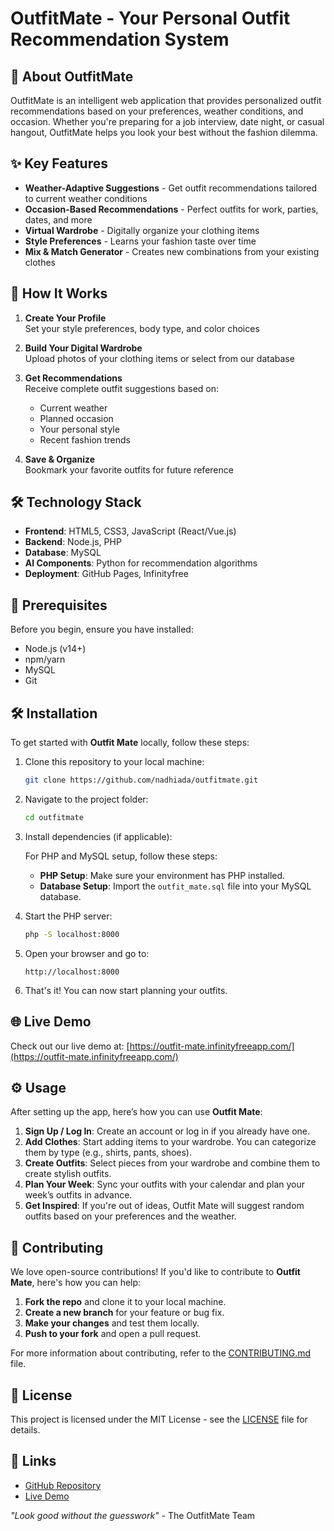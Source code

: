 # OutfitMate - Your Personal Outfit Recommendation System

## 📌 About OutfitMate

OutfitMate is an intelligent web application that provides personalized outfit recommendations based on your preferences, weather conditions, and occasion. Whether you're preparing for a job interview, date night, or casual hangout, OutfitMate helps you look your best without the fashion dilemma.

## ✨ Key Features

- **Weather-Adaptive Suggestions** - Get outfit recommendations tailored to current weather conditions
- **Occasion-Based Recommendations** - Perfect outfits for work, parties, dates, and more
- **Virtual Wardrobe** - Digitally organize your clothing items
- **Style Preferences** - Learns your fashion taste over time
- **Mix & Match Generator** - Creates new combinations from your existing clothes

## 🚀 How It Works

1. **Create Your Profile**  
   Set your style preferences, body type, and color choices

2. **Build Your Digital Wardrobe**  
   Upload photos of your clothing items or select from our database

3. **Get Recommendations**  
   Receive complete outfit suggestions based on:
   - Current weather
   - Planned occasion
   - Your personal style
   - Recent fashion trends

4. **Save & Organize**  
   Bookmark your favorite outfits for future reference

## 🛠️ Technology Stack

- **Frontend**: HTML5, CSS3, JavaScript (React/Vue.js)
- **Backend**: Node.js, PHP
- **Database**: MySQL
- **AI Components**: Python for recommendation algorithms
- **Deployment**: GitHub Pages, Infinityfree

## 🚧 Prerequisites

Before you begin, ensure you have installed:
- Node.js (v14+)
- npm/yarn
- MySQL
- Git

## 🛠️ Installation

To get started with **Outfit Mate** locally, follow these steps:

1. Clone this repository to your local machine:

    ```bash
    git clone https://github.com/nadhiada/outfitmate.git
    ```

2. Navigate to the project folder:

    ```bash
    cd outfitmate
    ```

3. Install dependencies (if applicable):

    For PHP and MySQL setup, follow these steps:

    - **PHP Setup**: Make sure your environment has PHP installed.
    - **Database Setup**: Import the `outfit_mate.sql` file into your MySQL database.

4. Start the PHP server:

    ```bash
    php -S localhost:8000
    ```

5. Open your browser and go to:

    ```
    http://localhost:8000
    ```

6. That's it! You can now start planning your outfits.

## 🌐 Live Demo

Check out our live demo at: [https://outfit-mate.infinityfreeapp.com/](https://outfit-mate.infinityfreeapp.com/) 

## ⚙️ Usage

After setting up the app, here’s how you can use **Outfit Mate**:

1. **Sign Up / Log In**: Create an account or log in if you already have one.
2. **Add Clothes**: Start adding items to your wardrobe. You can categorize them by type (e.g., shirts, pants, shoes).
3. **Create Outfits**: Select pieces from your wardrobe and combine them to create stylish outfits.
4. **Plan Your Week**: Sync your outfits with your calendar and plan your week’s outfits in advance.
5. **Get Inspired**: If you're out of ideas, Outfit Mate will suggest random outfits based on your preferences and the weather.

## 🤝 Contributing

We love open-source contributions! If you'd like to contribute to **Outfit Mate**, here's how you can help:

1. **Fork the repo** and clone it to your local machine.
2. **Create a new branch** for your feature or bug fix.
3. **Make your changes** and test them locally.
4. **Push to your fork** and open a pull request.

For more information about contributing, refer to the [CONTRIBUTING.md](CONTRIBUTING.md) file.

## 📄 License

This project is licensed under the MIT License - see the [LICENSE](LICENSE) file for details.

## 🔗 Links

- [GitHub Repository](https://github.com/nadhiada/outfitmate)
- [Live Demo](https://outfit-mate.infinityfreeapp.com) 

*"Look good without the guesswork"* - The OutfitMate Team
